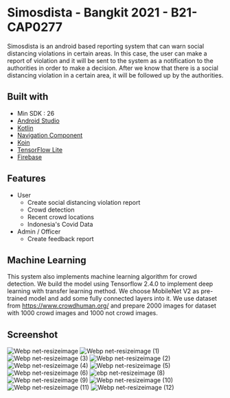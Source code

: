 # Simosdista - Bangkit 2021 - B21-CAP0277
Simosdista is an android based reporting system that can warn social distancing violations in certain areas. In this case, the user can make a report of violation and it will be sent to the system as a notification to the authorities in order to make a decision. After we know that there is a social distancing violation in a certain area, it will be followed up by the authorities.

## Built with
* Min SDK : 26
* [Android Studio](https://developer.android.com/studio "Android Studio")
* [Kotlin](https://developer.android.com/kotlin "Kotlin")
* [Navigation Component](https://developer.android.com/guide/navigation/navigation-getting-started "Navigation Component")
* [Koin](https://insert-koin.io/ "Koin")
* [TensorFlow Lite](https://www.tensorflow.org/lite "tflite")
* [Firebase](https://firebase.google.com/ "firebase")

## Features
* User
  * Create social distancing violation report
  * Crowd detection
  * Recent crowd locations
  * Indonesia's Covid Data
* Admin / Officer
  * Create feedback report

## Machine Learning
This system also implements machine learning algorithm for crowd detection. We build the model using Tensorflow 2.4.0 to implement deep learning with transfer learning method. We choose MobileNet V2 as pre-trained model and add some fully connected layers into it. We use dataset from https://www.crowdhuman.org/ and prepare 2000 images for dataset with 1000 crowd images and 1000 not crowd images.

## Screenshot
![Webp net-resizeimage](https://user-images.githubusercontent.com/56395797/120925016-bbd29680-c700-11eb-8a16-c885964aa396.jpg) ![Webp net-resizeimage (1)](https://user-images.githubusercontent.com/56395797/120925054-e58bbd80-c700-11eb-89d3-dc4122f09651.jpg) ![Webp net-resizeimage (3)](https://user-images.githubusercontent.com/56395797/120925307-36e87c80-c702-11eb-8e44-0b995a7d9e27.jpg) ![Webp net-resizeimage (2)](https://user-images.githubusercontent.com/56395797/120925198-b590ea00-c701-11eb-8a98-90125f5217fb.jpg) ![Webp net-resizeimage (4)](https://user-images.githubusercontent.com/56395797/120925308-37811300-c702-11eb-9a07-cedf1dd15f3d.jpg) ![Webp net-resizeimage (5)](https://user-images.githubusercontent.com/56395797/120925414-ba09d280-c702-11eb-9c14-d03cd7a02c1a.jpg) ![Webp net-resizeimage (6)](https://user-images.githubusercontent.com/56395797/120925442-defe4580-c702-11eb-9528-7e6bc389e748.jpg) ![ebp net-resizeimage (8)](https://user-images.githubusercontent.com/56395797/120925492-10771100-c703-11eb-8625-d6e2cc5d966a.jpg) ![Webp net-resizeimage (9)](https://user-images.githubusercontent.com/56395797/120925614-88ddd200-c703-11eb-90ab-9f1d001195cb.jpg) ![Webp net-resizeimage (10)](https://user-images.githubusercontent.com/56395797/120925635-a6ab3700-c703-11eb-9e15-3c7f7069c5b8.jpg) ![Webp net-resizeimage (11)](https://user-images.githubusercontent.com/56395797/120925686-dfe3a700-c703-11eb-9a14-ac8c1dd04f56.jpg) ![Webp net-resizeimage (12)](https://user-images.githubusercontent.com/56395797/120925758-318c3180-c704-11eb-979d-3dd8d7ebaba2.jpg)









